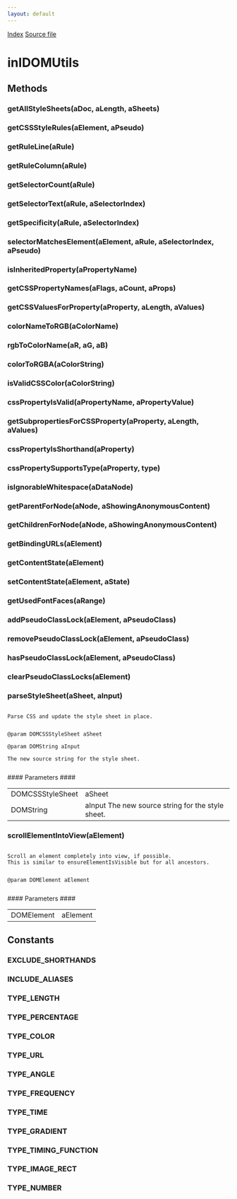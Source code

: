 ```yaml
---
layout: default
---
```

<div id='links'><a href="../index.html">Index</a>
<a href="http://dxr.mozilla.org/mozilla-central/source/layout/inspector/inIDOMUtils.idl">Source file</a>
</div>

# inIDOMUtils #

## Methods ##

### getAllStyleSheets(aDoc, aLength, aSheets) ###

### getCSSStyleRules(aElement, aPseudo) ###

### getRuleLine(aRule) ###

### getRuleColumn(aRule) ###

### getSelectorCount(aRule) ###

### getSelectorText(aRule, aSelectorIndex) ###

### getSpecificity(aRule, aSelectorIndex) ###

### selectorMatchesElement(aElement, aRule, aSelectorIndex, aPseudo) ###

### isInheritedProperty(aPropertyName) ###

### getCSSPropertyNames(aFlags, aCount, aProps) ###

### getCSSValuesForProperty(aProperty, aLength, aValues) ###

### colorNameToRGB(aColorName) ###

### rgbToColorName(aR, aG, aB) ###

### colorToRGBA(aColorString) ###

### isValidCSSColor(aColorString) ###

### cssPropertyIsValid(aPropertyName, aPropertyValue) ###

### getSubpropertiesForCSSProperty(aProperty, aLength, aValues) ###

### cssPropertyIsShorthand(aProperty) ###

### cssPropertySupportsType(aProperty, type) ###

### isIgnorableWhitespace(aDataNode) ###

### getParentForNode(aNode, aShowingAnonymousContent) ###

### getChildrenForNode(aNode, aShowingAnonymousContent) ###

### getBindingURLs(aElement) ###

### getContentState(aElement) ###

### setContentState(aElement, aState) ###

### getUsedFontFaces(aRange) ###

### addPseudoClassLock(aElement, aPseudoClass) ###

### removePseudoClassLock(aElement, aPseudoClass) ###

### hasPseudoClassLock(aElement, aPseudoClass) ###

### clearPseudoClassLocks(aElement) ###

### parseStyleSheet(aSheet, aInput) ###
<code>  
Parse CSS and update the style sheet in place.  
  
@param DOMCSSStyleSheet aSheet  
@param DOMString aInput  
       The new source string for the style sheet.  
  
</code>
#### Parameters ####

<table>

<tr>
<td>DOMCSSStyleSheet</td>
<td>aSheet  
</td>
</tr>

<tr>
<td>DOMString</td>
<td>aInput  
       The new source string for the style sheet.  
</td>
</tr>

</table>

### scrollElementIntoView(aElement) ###
<code>  
Scroll an element completely into view, if possible.  
This is similar to ensureElementIsVisible but for all ancestors.  
  
@param DOMElement aElement  
  
</code>
#### Parameters ####

<table>

<tr>
<td>DOMElement</td>
<td>aElement  
</td>
</tr>

</table>

## Constants ##

### EXCLUDE_SHORTHANDS ###

### INCLUDE_ALIASES ###

### TYPE_LENGTH ###

### TYPE_PERCENTAGE ###

### TYPE_COLOR ###

### TYPE_URL ###

### TYPE_ANGLE ###

### TYPE_FREQUENCY ###

### TYPE_TIME ###

### TYPE_GRADIENT ###

### TYPE_TIMING_FUNCTION ###

### TYPE_IMAGE_RECT ###

### TYPE_NUMBER ###
